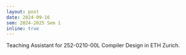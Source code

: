 ```yaml
---
layout: post
date: 2024-09-16
sem: 2024-2025 Sem 1
inline: true
---
```


Teaching Assistant for 252-0210-00L Compiler Design in ETH Zurich.
